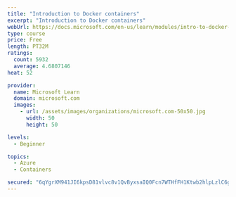 ```yaml
---
title: "Introduction to Docker containers"
excerpt: "Introduction to Docker containers"
webUrl: https://docs.microsoft.com/en-us/learn/modules/intro-to-docker-containers/
type: course
price: Free
length: PT32M
ratings:
  count: 5932
  average: 4.6807146
heat: 52

provider:
  name: Microsoft Learn
  domain: microsoft.com
  images:
    - url: /assets/images/organizations/microsoft.com-50x50.jpg
      width: 50
      height: 50

levels:
  - Beginner

topics:
  - Azure
  - Containers

secured: "6qYgrXM941JI6kpsD81vlvc8v1QvByxsaIQ0Fcn7WTHfFH1Ktwb2hlpLzlC6gzpawmOuZDKm4TdLdOIOQaGJDyhaqllB+p59O/cMpd0ckorU656HbYR6UwC3YNSbDwXVq5DYZL/54Yj2S1p3+3r+NRBR5vHyzxtD/idZ+KaulTTlaDIc7eZL6tSC4IoE/wKfEq5MAkFfx8oI8CAvXr4Uu6dCIrd7vT4EHwdPCzdzBoW6LdSKrg+0m/3oNXuKEpQ14Az18pEennCQlYPq3/p9kQeI/VYaZo0IdrxKL6vGvOrDUazstXha9UMo6wAdQbgOTJYMo/T4iB45MXwjCeRL5gyVTVFaO0YRoBKuAO/v3uKjIUy+E3v0hpfCmUaeOgr5iTZWfovwt0e8rcwdkz1Oe6EWSyPehKnD6nhpAWFE6XE=;/7utV44NZmPYHCdZlYS4Xw=="
---
```


